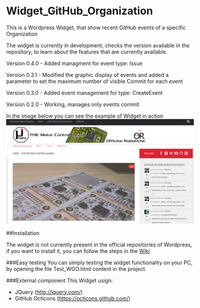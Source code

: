 # Widget_GitHub_Organization
 This is a Wordpress Widget, that show recent GitHub events of a specific Organization


The widget is currently in development, checks the version available in the repository, to learn about the features that are currently available.

Version 0.4.0 - Added managment for event type: Issue

Version 0.3.1 - Modified the graphic display of events and added a parameter to set the maximum number of visible Commit for each event

Version 0.3.0 - Added event management for type: CreateEvent

Version 0.2.0 - Working, manages only events commit

In the image below you can see the example of Widget in action
![alt tag](https://github.com/bobboteck/Widget_GitHub_Organization/blob/master/img/Widget-in-action.png)

##Installation

The widget is not currently present in the official repositories of Wordpress, if you want to install it, you can follow the steps in the [Wiki](https://github.com/bobboteck/Widget_GitHub_Organization/wiki)

###Easy testing
You can simply testing the widget functionality on your PC, by opening the file Test_WGO.html content in the project.

###External component
This Widget usign:
- JQuery (http://jquery.com/)
- GitHub Octicons (https://octicons.github.com/)
